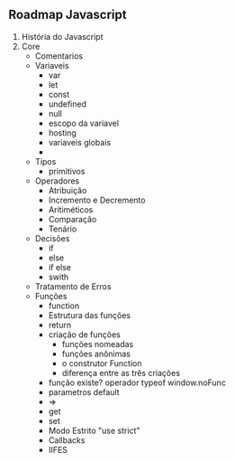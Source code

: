 ## Roadmap Javascript

1. História do Javascript
2. Core
   - Comentarios
   - Variaveis
     - var
     - let
     - const
     - undefined
     - null
     - escopo da variavel
     - hosting
     - variaveis globais
     - 
   - Tipos
     - primitivos
   - Operadores
     - Atribuição
     - Incremento e Decremento
     - Aritiméticos
     - Comparação
     - Tenário
   - Decisões
     - if
     - else
     - if else
     - swith
   - Tratamento de Erros
   - Funções
     - function
     - Estrutura das funções
     - return
     - criação de funções
       - funções nomeadas
       - funções anônimas
       - o construtor Function 
       - diferença entre as três criações 
     - função existe? operador typeof window.noFunc
     - parametros default
     - =>
     - get
     - set
     - Modo Estrito "use strict"
     - Callbacks
     - IIFES
     
   
       
